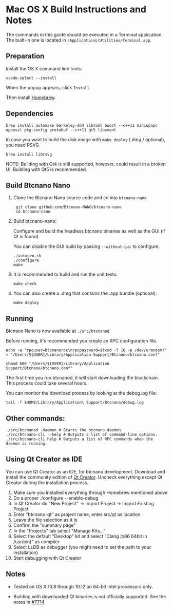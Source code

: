 Mac OS X Build Instructions and Notes
====================================
The commands in this guide should be executed in a Terminal application.
The built-in one is located in `/Applications/Utilities/Terminal.app`.

Preparation
-----------
Install the OS X command line tools:

`xcode-select --install`

When the popup appears, click `Install`.

Then install [Homebrew](http://brew.sh).

Dependencies
----------------------

    brew install automake berkeley-db4 libtool boost --c++11 miniupnpc openssl pkg-config protobuf --c++11 qt5 libevent

In case you want to build the disk image with `make deploy` (.dmg / optional), you need RSVG

    brew install librsvg

NOTE: Building with Qt4 is still supported, however, could result in a broken UI. Building with Qt5 is recommended.

Build Btcnano Nano
-----------------

1. Clone the Btcnano Nano source code and cd into `btcnano-nano`

        git clone github.com/Btcnano-NANO/btcnano-nano
        cd btcnano-nano

2.  Build btcnano-nano:

    Configure and build the headless btcnano binaries as well as the GUI (if Qt is found).

    You can disable the GUI build by passing `--without-gui` to configure.

        ./autogen.sh
        ./configure
        make

3.  It is recommended to build and run the unit tests:

        make check

4.  You can also create a .dmg that contains the .app bundle (optional):

        make deploy

Running
-------

Btcnano Nano is now available at `./src/btcnanod`

Before running, it's recommended you create an RPC configuration file.

    echo -e "rpcuser=btcnanorpc\nrpcpassword=$(xxd -l 16 -p /dev/urandom)" > "/Users/${USER}/Library/Application Support/Btcnano/btcnano.conf"

    chmod 600 "/Users/${USER}/Library/Application Support/Btcnano/btcnano.conf"

The first time you run btcnanod, it will start downloading the blockchain. This process could take several hours.

You can monitor the download process by looking at the debug.log file:

    tail -f $HOME/Library/Application\ Support/Btcnano/debug.log

Other commands:
-------

    ./src/btcnanod -daemon # Starts the btcnano daemon.
    ./src/btcnano-cli --help # Outputs a list of command-line options.
    ./src/btcnano-cli help # Outputs a list of RPC commands when the daemon is running.

Using Qt Creator as IDE
------------------------
You can use Qt Creator as an IDE, for btcnano development.
Download and install the community edition of [Qt Creator](https://www.qt.io/download/).
Uncheck everything except Qt Creator during the installation process.

1. Make sure you installed everything through Homebrew mentioned above
2. Do a proper ./configure --enable-debug
3. In Qt Creator do "New Project" -> Import Project -> Import Existing Project
4. Enter "btcnano-qt" as project name, enter src/qt as location
5. Leave the file selection as it is
6. Confirm the "summary page"
7. In the "Projects" tab select "Manage Kits..."
8. Select the default "Desktop" kit and select "Clang (x86 64bit in /usr/bin)" as compiler
9. Select LLDB as debugger (you might need to set the path to your installation)
10. Start debugging with Qt Creator

Notes
-----

* Tested on OS X 10.8 through 10.12 on 64-bit Intel processors only.

* Building with downloaded Qt binaries is not officially supported. See the notes in [#7714](https://github.com/btcnano/btcnano/issues/7714)
